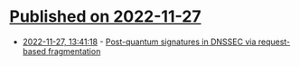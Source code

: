 # [Published on 2022-11-27](index.md)

* [2022-11-27, 13:41:18](https://lobste.rs/s/lomtoh/post_quantum_signatures_dnssec_via) - [Post-quantum signatures in DNSSEC via request-based fragmentation](https://www.douglas.stebila.ca/research/papers/EPRINT-GoeSte22/)
